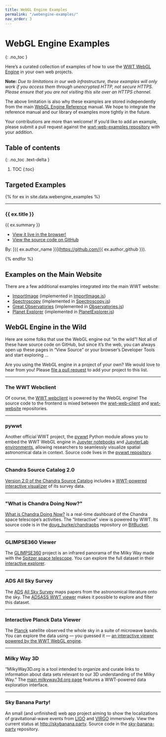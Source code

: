 ```yaml
---
title: WebGL Engine Examples
permalink: "/webengine-examples/"
nav_order: 3
---
```


# WebGL Engine Examples
{: .no_toc }

Here’s a curated collection of examples of how to use the [WWT WebGL Engine]
in your own web projects.

[WWT WebGL Engine]: https://worldwidetelescope.gitbook.io/webgl-engine-reference/

**Note:** *Due to limitations in our web infrastructure, these examples will
  only work if you access them through unencrypted HTTP, not secure HTTPS.
  Please ensure that you are not visiting this site over an HTTPS channel.*

The above limitation is also why these examples are stored independently from
the main [WebGL Engine Reference] manual. We hope to integrate the reference
manual and our library of examples more tightly in the future.

Your contributions are more than welcome! If you’d like to add an example,
please submit a pull request against the [wwt-web-examples repository] with
your addition.

[WebGL Engine Reference]: https://worldwidetelescope.gitbook.io/webgl-engine-reference/
[wwt-web-examples repository]: https://github.com/WorldWideTelescope/wwt-web-examples/

## Table of contents
{: .no_toc .text-delta }

1. TOC
{:toc}

## Targeted Examples

{% for ex in site.data.webengine_examples %}

----

### {{ ex.title }}

{{ ex.summary }}

- [View it live in the browser!](./{{ex.id}}/)
- [View the source code on GitHub](https://github.com/WorldWideTelescope/wwt-web-examples/tree/master/webengine-examples/{{ex.id}}/)

By: [{{ ex.author_name }}](https://github.com/{{ ex.author_github }}).

{% endfor %}


## Examples on the Main Website

There are a few additional examples integrated into the main WWT website:

- [ImportImage] (implemented in [ImportImage.js])
- [Spectroscopy] (implemented in [Spectroscopy.js])
- [Great Observatories] (implemented in [Observatories.js])
- [Planet Explorer] (implemented in [PlanetExplorer.js])

[ImportImage]: http://www.worldwidetelescope.org/GetInvolved/ImportImage
[Spectroscopy]: http://www.worldwidetelescope.org/GetInvolved/Spectrum
[Great Observatories]: http://www.worldwidetelescope.org/GetInvolved/GreatObservatories
[Planet Explorer]: http://www.worldwidetelescope.org/GetInvolved/PlanetExplorer

[ImportImage.js]: https://github.com/WorldWideTelescope/wwt-website/blob/master/WWTMVC5/Scripts/pages/ImportImage.js
[Spectroscopy.js]: https://github.com/WorldWideTelescope/wwt-website/blob/master/WWTMVC5/Scripts/pages/Spectroscopy.js
[Observatories.js]: https://github.com/WorldWideTelescope/wwt-website/blob/master/WWTMVC5/Scripts/pages/Observatories.js
[PlanetExplorer.js]: https://github.com/WorldWideTelescope/wwt-website/blob/master/WWTMVC5/Scripts/pages/PlanetExplorer.js


## WebGL Engine in the Wild

Here are some folks that use the WebGL engine out “in the wild”! Not all of
these have source code on GitHub, but since it’s the web, you can always open
up these pages in “View Source” or your browser’s Developer Tools and start
exploring ...

Are you using the WebGL engine in a project of your own? We would love to hear
from you! Please [file a pull request] to add your project to this list.

[file a pull request]: https://github.com/WorldWideTelescope/wwt-web-examples/pull/new/master

---

### The WWT Webclient

Of course, the [WWT webclient] is powered by the WebGL engine! The source code
to the frontend is mixed between the [wwt-web-client] and [wwt-website]
repositories.

[WWT webclient]: http://www.worldwidetelescope.org/webclient/
[wwt-web-client]: https://github.com/WorldWideTelescope/wwt-web-client/
[wwt-website]: https://github.com/WorldWideTelescope/wwt-website/

---

### pywwt

Another official WWT project, the [pywwt] Python module allows you to embed
the WWT WebGL engine in [Jupyter notebooks] and [JupyterLab environments],
allowing researchers to seamlessly visualize spatial astronomical data in
context. Source code lives in the [pywwt repository].

[pywwt]: https://pywwt.readthedocs.io/
[Jupyter notebooks]: https://jupyter.org/
[JupyterLab environments]: https://jupyterlab.readthedocs.io/en/stable/
[pywwt repository]: https://github.com/WorldWideTelescope/pywwt/

---

### Chandra Source Catalog 2.0

[Version 2.0 of the Chandra Source Catalog] includes a
[WWT-powered interactive visualizer] of its survey data.

[Version 2.0 of the Chandra Source Catalog]: http://cxc.harvard.edu/csc2/
[WWT-powered interactive visualizer]: http://cxc.harvard.edu/csc2/wwt.html

---

### "What is Chandra Doing Now?"

[What is Chandra Doing Now?] is a real-time dashboard of the Chandra space
telescope’s activities. The “Interactive” view is powered by WWT. Its source
code is in the [doug_burke/chandraobs] repository on [BitBucket].

[What is Chandra Doing Now?]: http://chandraobservatory.herokuapp.com/index.html
[doug_burke/chandraobs]: https://bitbucket.org/doug_burke/chandraobs/
[BitBucket]: https://bitbucket.org/

---

### GLIMPSE360 Viewer

The [GLIMPSE360] project is an infrared panorama of the Milky Way made with
the [Spitzer space telescope]. You can explore the full dataset in their
[interactive explorer].

[GLIMPSE360]: http://www.spitzer.caltech.edu/glimpse360/
[Spitzer space telescope]: http://www.spitzer.caltech.edu/
[interactive explorer]: http://www.spitzer.caltech.edu/glimpse360/wwt

---

### ADS All Sky Survey

The [ADS](http://ui.adsabs.harvard.edu/)
[All Sky Survey](http://www.adsass.org/wwt/) maps papers from the astronomical
literature onto the sky. The [ADSASS WWT viewer] makes it possible to explore
and filter this dataset.

[ADSASS WWT viewer]: http://www.adsass.org/wwt/

---

### Interactive Planck Data Viewer

The [Planck] satellite observed the whole sky in a suite of microwave bands.
You can explore the data using — you guessed it —
[an interactive viewer powered by the WWT WebGL engine].

[Planck]: http://sci.esa.int/planck/
[an interactive viewer powered by the WWT WebGL engine]: http://planck.ipac.caltech.edu/wwt/

---

### Milky Way 3D

“MilkyWay3D.org is a tool intended to organize and curate links to information
about data sets relevant to our 3D understanding of the Milky Way.” The
[main milkyway3d.org page] features a WWT-powered data exploration interface.

[main milkyway3d.org page]: http://milkyway3d.org/

---

### Sky Banana Party!

An small (and unfinished) web app project aiming to show the localizations of
gravitational-wave events from [LIGO] and [VIRGO] immersively. View the
current status at <http://skybanana.party>. Source code in the
[sky-banana-party] repository.

[LIGO]: https://www.ligo.caltech.edu/
[VIRGO]: http://www.virgo-gw.eu/
[sky-banana-party]: https://github.com/WorldWideTelescope/sky-banana-party/
